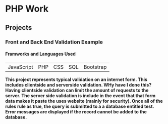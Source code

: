 # PHP Work
<h2>Projects</h2>
<h3>Front and Back End Validation Example</h3>
<h4>Framworks and Languages Used<h4>
<table>
  <tr>
    <td>JavaScript</td>
    <td>PHP</td>
    <td>CSS</td>
    <td>SQL</td>
    <td>Bootstrap</td>
  </tr>
</table>
<p>
This project represents typical validation on an internet form. This includes clientside and serverside validation. WHy have I done this? Having clientside validation can limit the amount of requests to the server. The server side validation is include in the event that that form data makes it paste the uses website (mainly for security). Once all of the rules rule as true, the query is submitted to a a database entitled test. Error messages are displayed if the record cannot be added to the database. 
</p>
